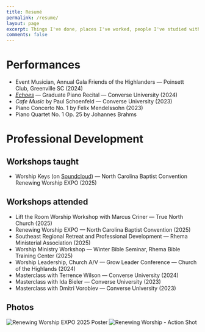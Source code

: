 ```yaml
---
title: Resumé
permalink: /resume/
layout: page
excerpt: Things I've done, places I've worked, people I've studied with.
comments: false
---
```

# Performances
* Event Musician, Annual Gala Friends of the Highlanders — Poinsett Club, Greenville SC (2024)
* *[Echoes](http://www.jonahlosh.com/graduate-piano-recital)* — Graduate Piano Recital — Converse University (2024)
* *Cafe Music* by Paul Schoenfeld — Converse University (2023)
* Piano Concerto No. 1 by Felix Mendelssohn (2023)
* Piano Quartet No. 1 Op. 25 by Johannes Brahms

# Professional Development
## Workshops taught
* Worship Keys (on [Soundcloud](https://soundcloud.com/jonahlosh/worship-keys-workshop-ncbc-renewing-worship-expo-2025)) — North Carolina Baptist Convention Renewing Worship EXPO (2025)

## Workshops attended
* Lift the Room Worship Workshop with Marcus Criner — True North Church (2025)
* Renewing Worship EXPO — North Carolina Baptist Convention (2025)
* Southeast Regional Retreat and Professional Development — Rhema Ministerial Association (2025)
* Worship Ministry Workshop — Winter Bible Seminar, Rhema Bible Training Center (2025)
* Worship Leadership, Church A/V — Grow Leader Conference — Church of the Highlands (2024)
* Masterclass with Terrence Wilson — Converse University (2024)
* Masterclass with Ida Bieler — Converse University (2023)
* Masterclass with Dmitri Vorobiev — Converse University (2023)

## Photos
![Renewing Worship EXPO 2025 Poster](https://jonahlosh.com/assets/img/ncbcwc-jonahlosh.png)
![Renewing Worship - Action Shot](https://jonah.losh.com/assets/img/ncbcwc-09.jpeg)
